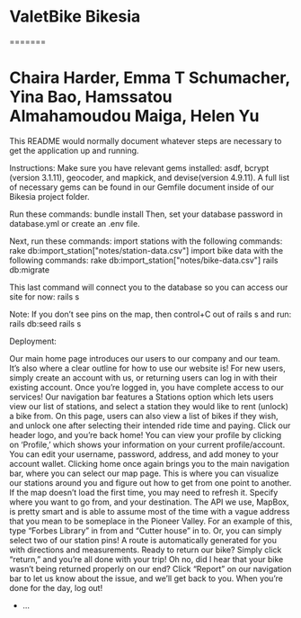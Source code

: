 # ValetBike Bikesia
======= 
# Chaira Harder, Emma T Schumacher, Yina Bao, Hamssatou Almahamoudou Maiga, Helen Yu 

This README would normally document whatever steps are necessary to get the
application up and running.

Instructions:
Make sure you have relevant gems installed: asdf, bcrypt (version 3.1.11), geocoder, and mapkick, and devise(version 4.9.11). A full list of necessary gems can be found in our Gemfile document inside of our Bikesia project folder.

Run these commands:
bundle install 
Then, set your database password in database.yml or create an .env file.

Next, run these commands:
import stations with the following commands:
rake db:import_station["notes/station-data.csv"] 
import bike data with the following commands:
rake db:import_station["notes/bike-data.csv"]
rails db:migrate

This last command will connect you to the database so you can access our site for now:
rails s

Note: If you don’t see pins on the map, then control+C out of rails s and run:
	rails db:seed
	rails s


Deployment:

Our main home page introduces our users to our company and our team. It’s also where a clear outline for how to use our website is!
For new users, simply create an account with us, or returning users can log in with their existing account.
Once you’re logged in, you have complete access to our services! Our navigation bar features a Stations option which lets users view our list of stations, and select a station they would like to rent (unlock) a bike from. On this page, users can also view a list of bikes if they wish, and unlock one after selecting their intended ride time and paying.
Click our header logo, and you’re back home! You can view your profile by clicking on ‘Profile,’ which shows your information on your current profile/account. You can edit your username, password, address, and add money to your account wallet.
Clicking home once again brings you to the main navigation bar, where you can select our map page. This is where you can visualize our stations around you and figure out how to get from one point to another. If the map doesn’t load the first time, you may need to refresh it. Specify where you want to go from, and your destination. The API we use, MapBox, is pretty smart and is able to assume most of the time with a vague address that you mean to be someplace in the Pioneer Valley.
For an example of this, type “Forbes Library” in from and “Cutter house” in to. Or, you can simply select two of our station pins! A route is automatically generated for you with directions and measurements.
Ready to return our bike? Simply click “return,” and you’re all done with your trip!
Oh no, did I hear that your bike wasn’t being returned properly on our end? Click “Report” on our navigation bar to let us know about the issue, and we’ll get back to you.
When you’re done for the day, log out!


* ...
